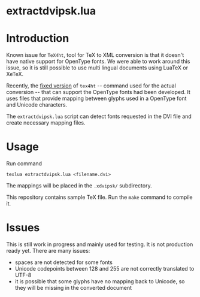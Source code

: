 # extractdvipsk.lua

# Introduction

Known issue for `TeX4ht`, tool for TeX to XML conversion is that it doesn't
have native support for OpenType fonts. We were able to work around this issue,
so it is still possible to use multi lingual documents using LuaTeX or XeTeX.

Recently, the [fixed version](https://github.com/mingiss/tex4ht-vtex) of
`tex4ht`  -- command used for the actual conversion -- that can support the
OpenType fonts had been developed. It uses files that provide mapping between glyphs
used in a OpenType font and Unicode characters.

The `extractdvipsk.lua` script can detect fonts requested in the DVI file and
create necessary mapping files.

# Usage

Run command

    texlua extractdvipsk.lua <filename.dvi>

The mappings will be placed in the `.xdvipsk/` subdirectory.

This repository contains sample TeX file. Run the `make` command to compile it.

# Issues

This is still work in progress and mainly used for testing. It is not production ready yet. There are many issues:

- spaces are not detected for some fonts
- Unicode codepoints between 128 and 255 are not correctly translated to UTF-8
- it is possible that some glyphs have no mapping back to Unicode, so they will be missing in the converted document
